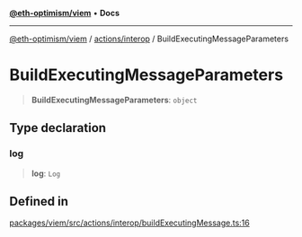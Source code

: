 [**@eth-optimism/viem**](../../../README.md) • **Docs**

***

[@eth-optimism/viem](../../../README.md) / [actions/interop](../README.md) / BuildExecutingMessageParameters

# BuildExecutingMessageParameters

> **BuildExecutingMessageParameters**: `object`

## Type declaration

### log

> **log**: `Log`

## Defined in

[packages/viem/src/actions/interop/buildExecutingMessage.ts:16](https://github.com/ethereum-optimism/ecosystem/blob/e811aa63ad2d81436ee2008e44d114c24dafedef/packages/viem/src/actions/interop/buildExecutingMessage.ts#L16)
